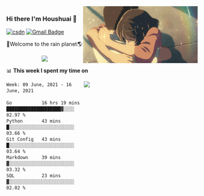 <img  align='right' height="150" src="https://github.com/LikeRainDay/LikeRainDay/blob/master/pic/img_rain_1.gif?raw=true">



### Hi there I'm Houshuai :lemon:

[![csdn](https://img.shields.io/badge/-csdn-c14438?style=flat-square&logo=c&logoColor=white)](https://blog.csdn.net/qq_15807167)
[![Gmail Badge](https://img.shields.io/badge/-gmail-c14438?style=flat-square&logo=Gmail&logoColor=white&link=mailto:houshuai0816@gmail.com)](mailto:houshuai0816@gmail.com)

🚀Welcome to the rain planet🌎

<center>
<img align='center'  src="https://source.unsplash.com/random/1200x600">
</center>

📊 **This week I spent my time on**

<img align='right'   width="300" src="https://github-readme-stats.vercel.app/api?username=LikeRainDay&show_icons=true&title_color=fff&icon_color=79ff97&text_color=9f9f9f&bg_color=151515">

<!--START_SECTION:waka-->
```text
Week: 09 June, 2021 - 16 June, 2021

Go           16 hrs 19 mins  ████████████████████▓░░░░   82.97 % 
Python       43 mins         █░░░░░░░░░░░░░░░░░░░░░░░░   03.66 % 
Git Config   43 mins         █░░░░░░░░░░░░░░░░░░░░░░░░   03.64 % 
Markdown     39 mins         ▓░░░░░░░░░░░░░░░░░░░░░░░░   03.32 % 
SQL          23 mins         ▓░░░░░░░░░░░░░░░░░░░░░░░░   02.02 % 
```
<!--END_SECTION:waka-->
